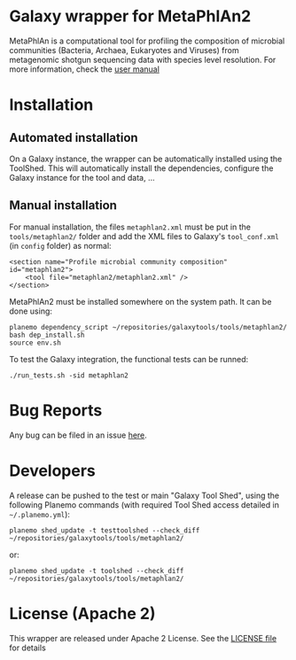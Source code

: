Galaxy wrapper for MetaPhlAn2
=============================

MetaPhlAn is a computational tool for profiling the composition of microbial 
communities (Bacteria, Archaea, Eukaryotes and Viruses) from metagenomic shotgun 
sequencing data with species level resolution. For more information, check the 
[user manual](https://bitbucket.org/biobakery/metaphlan2)

# Installation

## Automated installation

On a Galaxy instance, the wrapper can be automatically installed using the 
ToolShed. This will automatically install the dependencies, configure the Galaxy
instance for the tool and data, ...

## Manual installation

For manual installation, the files `metaphlan2.xml` must be put in the `tools/metaphlan2/`
 folder and add the XML files to Galaxy's `tool_conf.xml` (in `config` folder) as 
normal:

```
<section name="Profile microbial community composition" id="metaphlan2">
    <tool file="metaphlan2/metaphlan2.xml" />
</section>
```

MetaPhlAn2 must be installed somewhere on the system path. It can be done using:

```
planemo dependency_script ~/repositories/galaxytools/tools/metaphlan2/
bash dep_install.sh
source env.sh
```

To test the Galaxy integration, the functional tests can be runned:

```
./run_tests.sh -sid metaphlan2
```

# Bug Reports

Any bug can be filed in an issue [here](https://github.com/ASaiM/galaxytools/issues).

# Developers

A release can be pushed to the test or main "Galaxy Tool Shed", using the following 
Planemo commands (with required Tool Shed access detailed in `~/.planemo.yml`):

```
planemo shed_update -t testtoolshed --check_diff ~/repositories/galaxytools/tools/metaphlan2/
```

or:

```
planemo shed_update -t toolshed --check_diff ~/repositories/galaxytools/tools/metaphlan2/
```

# License (Apache 2) 

This wrapper are released under Apache 2 License. See the [LICENSE file](https://github.com/ASaiM/galaxytools/blob/master/LICENSE) for details